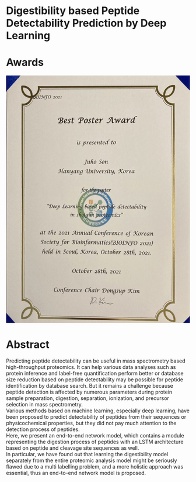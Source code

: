 # Digestibility based Peptide Detectability Prediction by Deep Learning

# Awards
![BestAwards](BestPoster.png)

# Abstract
Predicting peptide detectability can be useful in mass spectrometry based high-throughput proteomics. It can help various data analyses such as protein inference and label-free quantification perform better or database size reduction based on peptide detectability may be possible for peptide identification by database search. But it remains a challenge because peptide detection is affected by numerous parameters during protein sample preparation, digestion, separation, ionization, and precursor selection in mass spectrometry.  
Various methods based on machine learning, especially deep learning, have been proposed to predict detectability of peptides from their sequences or physicochemical properties, but they did not pay much attention to the detection process of peptides.  
Here, we present an end-to-end network model, which contains a module representing the digestion process of peptides with an LSTM architecture based on peptide and cleavage site sequences as well.  
In particular, we have found out that learning the digestibility model separately from the entire proteomic analysis model might be seriously flawed due to a multi labelling problem, and a more holistic approach was essential, thus an end-to-end network model is proposed.  
